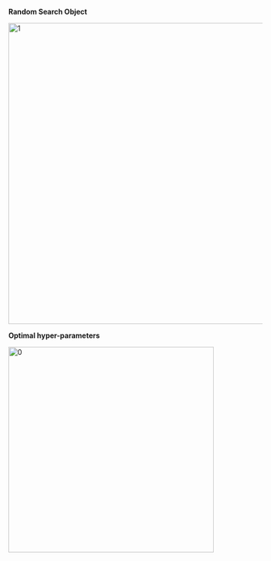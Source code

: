 
**Random Search Object**

<img width="596" alt="1" src="https://github.com/user-attachments/assets/1c01e748-360e-499c-8d77-357a72d803e2">


**Optimal hyper-parameters**

<img width="407" alt="0" src="https://github.com/user-attachments/assets/197aed5c-b4c7-4307-9e14-b390d5b4f746">





